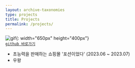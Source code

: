 ```yaml
---
layout: archive-taxonomies
type: projects
title: Projects
permalink: /projects/
---  
```

 
![gif](potion.gif){: width="650px" height="400px"}  
[`github 바로가기`](https://github.com/three-team1/main/tree/main) 
  
- 초능력을 판매하는 쇼핑몰 '포션이었다' (2023.06 ~ 2023.07)
- 우왕 